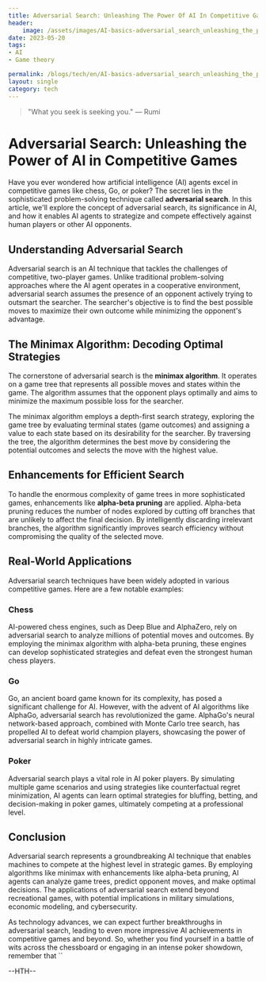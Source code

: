 ```yaml
---
title: Adversarial Search: Unleashing The Power Of AI In Competitive Games
header:
    image: /assets/images/AI-basics-adversarial_search_unleashing_the_power_of_ai_in_competitive_games.jpg
date: 2023-05-20
tags:
- AI
- Game theory

permalink: /blogs/tech/en/AI-basics-adversarial_search_unleashing_the_power_of_ai_in_competitive_games
layout: single
category: tech
---
```

> "What you seek is seeking you." — Rumi



# Adversarial Search: Unleashing the Power of AI in Competitive Games

Have you ever wondered how artificial intelligence (AI) agents excel in competitive games like chess, Go, or poker? The secret lies in the sophisticated problem-solving technique called **adversarial search**. In this article, we'll explore the concept of adversarial search, its significance in AI, and how it enables AI agents to strategize and compete effectively against human players or other AI opponents.

## Understanding Adversarial Search

Adversarial search is an AI technique that tackles the challenges of competitive, two-player games. Unlike traditional problem-solving approaches where the AI agent operates in a cooperative environment, adversarial search assumes the presence of an opponent actively trying to outsmart the searcher. The searcher's objective is to find the best possible moves to maximize their own outcome while minimizing the opponent's advantage.

## The Minimax Algorithm: Decoding Optimal Strategies

The cornerstone of adversarial search is the **minimax algorithm**. It operates on a game tree that represents all possible moves and states within the game. The algorithm assumes that the opponent plays optimally and aims to minimize the maximum possible loss for the searcher.

The minimax algorithm employs a depth-first search strategy, exploring the game tree by evaluating terminal states (game outcomes) and assigning a value to each state based on its desirability for the searcher. By traversing the tree, the algorithm determines the best move by considering the potential outcomes and selects the move with the highest value.

## Enhancements for Efficient Search

To handle the enormous complexity of game trees in more sophisticated games, enhancements like **alpha-beta pruning** are applied. Alpha-beta pruning reduces the number of nodes explored by cutting off branches that are unlikely to affect the final decision. By intelligently discarding irrelevant branches, the algorithm significantly improves search efficiency without compromising the quality of the selected move.

## Real-World Applications

Adversarial search techniques have been widely adopted in various competitive games. Here are a few notable examples:

### Chess

AI-powered chess engines, such as Deep Blue and AlphaZero, rely on adversarial search to analyze millions of potential moves and outcomes. By employing the minimax algorithm with alpha-beta pruning, these engines can develop sophisticated strategies and defeat even the strongest human chess players.

### Go

Go, an ancient board game known for its complexity, has posed a significant challenge for AI. However, with the advent of AI algorithms like AlphaGo, adversarial search has revolutionized the game. AlphaGo's neural network-based approach, combined with Monte Carlo tree search, has propelled AI to defeat world champion players, showcasing the power of adversarial search in highly intricate games.

### Poker

Adversarial search plays a vital role in AI poker players. By simulating multiple game scenarios and using strategies like counterfactual regret minimization, AI agents can learn optimal strategies for bluffing, betting, and decision-making in poker games, ultimately competing at a professional level.

## Conclusion

Adversarial search represents a groundbreaking AI technique that enables machines to compete at the highest level in strategic games. By employing algorithms like minimax with enhancements like alpha-beta pruning, AI agents can analyze game trees, predict opponent moves, and make optimal decisions. The applications of adversarial search extend beyond recreational games, with potential implications in military simulations, economic modeling, and cybersecurity.

As technology advances, we can expect further breakthroughs in adversarial search, leading to even more impressive AI achievements in competitive games and beyond. So, whether you find yourself in a battle of wits across the chessboard or engaging in an intense poker showdown, remember that
``

--HTH--
